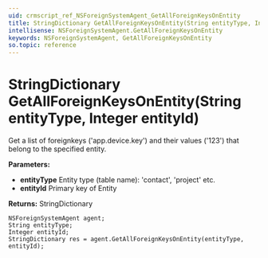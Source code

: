 ```yaml
---
uid: crmscript_ref_NSForeignSystemAgent_GetAllForeignKeysOnEntity
title: StringDictionary GetAllForeignKeysOnEntity(String entityType, Integer entityId)
intellisense: NSForeignSystemAgent.GetAllForeignKeysOnEntity
keywords: NSForeignSystemAgent, GetAllForeignKeysOnEntity
so.topic: reference
---
```


# StringDictionary GetAllForeignKeysOnEntity(String entityType, Integer entityId)

Get a list of foreignkeys ('app.device.key') and their values ('123') that belong to the specified entity.

**Parameters:**
 - **entityType** Entity type (table name): 'contact', 'project' etc.
 - **entityId** Primary key of Entity

**Returns:** StringDictionary

```crmscript
NSForeignSystemAgent agent;
String entityType;
Integer entityId;
StringDictionary res = agent.GetAllForeignKeysOnEntity(entityType, entityId);
```

